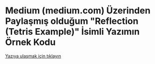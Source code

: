 # Medium (medium.com) Üzerinden Paylaşmış olduğum "Reflection (Tetris Example)" İsimli Yazımın Örnek Kodu

[Yazıya ulaşmak için tıklayın](https://medium.com/@metinalniacik/reflection-api-82bbd02c0eb2)
